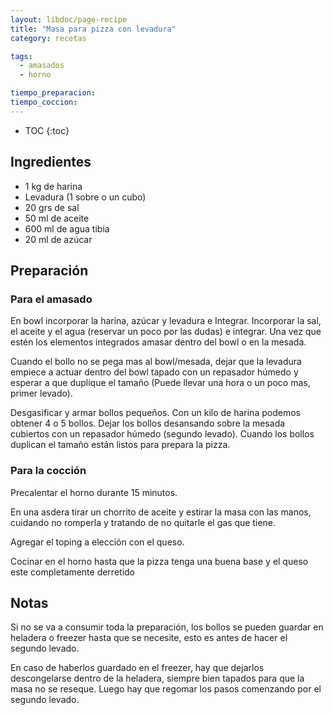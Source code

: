 ```yaml
---
layout: libdoc/page-recipe
title: "Masa para pizza con levadura"
category: recetas 

tags: 
  - amasados
  - horno

tiempo_preparacion:
tiempo_coccion:
---
```


* TOC
{:toc}

## Ingredientes
* 1 kg de harina
* Levadura (1 sobre o un cubo)
* 20 grs de sal
* 50 ml de aceite
* 600 ml de agua tibia
* 20 ml de azúcar

## Preparación
### Para el amasado
En bowl incorporar la harina, azúcar y levadura e Integrar. Incorporar la sal,
el aceite y el agua (reservar un poco por las dudas) e integrar. Una vez que
estén los elementos integrados amasar dentro del bowl o en la mesada.

Cuando el bollo no se pega mas al bowl/mesada, dejar que la levadura empiece a
actuar dentro del bowl tapado con un repasador húmedo y esperar a que duplique
el tamaño (Puede llevar una hora o un poco mas, primer levado).

Desgasificar y armar bollos pequeños. Con un kilo de harina podemos obtener 4 o
5 bollos. Dejar los bollos desansando sobre la mesada cubiertos con un repasador
húmedo (segundo levado). Cuando los bollos duplican el tamaño están      listos
para prepara la pizza.

### Para la cocción
Precalentar el horno durante 15 minutos.

En una asdera tirar un chorrito de aceite y estirar la masa con las manos,
cuidando no romperla y tratando de no quitarle el gas que tiene.

Agregar el toping a elección con el queso.

Cocinar en el horno hasta que la pizza tenga una buena base y el queso este completamente derretido

## Notas
Si no se va a consumir toda la preparación, los bollos se pueden guardar en
heladera o freezer hasta que se necesite, esto es antes de hacer el segundo
levado.

En caso de haberlos guardado en el freezer, hay que dejarlos descongelarse
dentro de la heladera, siempre bien tapados para que la masa no se reseque.
Luego hay que regomar los pasos comenzando por el segundo levado.
